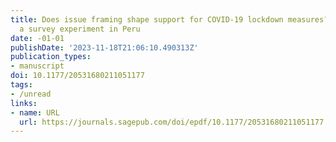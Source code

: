 ```yaml
---
title: Does issue framing shape support for COVID-19 lockdown measures? Evidence from
  a survey experiment in Peru
date: -01-01
publishDate: '2023-11-18T21:06:10.490313Z'
publication_types:
- manuscript
doi: 10.1177/20531680211051177
tags:
- /unread
links:
- name: URL
  url: https://journals.sagepub.com/doi/epdf/10.1177/20531680211051177
---
```

